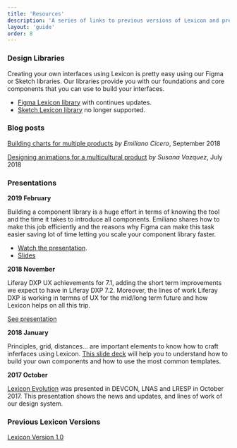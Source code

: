 ```yaml
---
title: 'Resources'
description: 'A series of links to previous versions of Lexicon and presentations done related to this design language.'
layout: 'guide'
order: 8
---
```


### Design Libraries

Creating your own interfaces using Lexicon is pretty easy using our Figma or Sketch libraries. Our libraries provide you with our foundations and core components that you can use to build your interfaces.

* [Figma Lexicon library](https://www.figma.com/file/fvvqKW4bIPIUfWqrtLAjD4/lexicon-dsl) with continues updates.
* [Sketch Lexicon library](https://drive.google.com/file/d/1HfMYCIK9GE4htG6aTaRJ3NE5pJY7aB3k/view?usp=sharing) no longer supported.
<!--
<div class="row">
    <div class="download-card">
        <img class="download-card-img" src="/images/lexicon/resources/figma-logo.png">
        <a class="btn btn-primary" href="https://www.figma.com/file/fvvqKW4bIPIUfWqrtLAjD4/lexicon-dsl" target="_blank">Download</a>
    </div>
    <div class="download-card">
        <img class="download-card-img" src="/images/lexicon/resources/sketch-symbol-transparent.png">
        <a class="btn btn-primary" href="https://drive.google.com/file/d/1HfMYCIK9GE4htG6aTaRJ3NE5pJY7aB3k/view?usp=sharing" target="_blank">Download</a>
        <p class="download-card-text">No longer supported</p>
    </div>
</div>
-->

### Blog posts

[Building charts for multiple products](https://medium.com/liferaydesign/building-charts-for-multiple-products-bb399ef1a71e) _by Emiliano Cicero_, September 2018

[Designing animations for a multicultural product](https://medium.com/liferaydesign/designing-for-a-multicultural-product-9564bc657cb5) _by Susana Vazquez_, July 2018

### Presentations

**2019 February**

Building a component library is a huge effort in terms of knowing the tool and the time it takes to introduce all components. Emiliano shares how to make this job efficiently and the reasons why Figma can make this task easier saving lot of time letting you scale your component library faster.
* [Watch the presentation](https://www.youtube.com/watch?v=lNJxO1ibNrM).
* [Slides](https://docs.google.com/presentation/d/1dJTeHkSPzc7hVvoKB0ZRaWd3i11YLJq7IZ0ADHHvfzc/edit?usp=sharing)

<!--
<div class="videoContainer">
    <iframe src="https://docs.google.com/presentation/d/1dJTeHkSPzc7hVvoKB0ZRaWd3i11YLJq7IZ0ADHHvfzc/embed?start=false&loop=false&delayms=3000" class="video"></iframe>
</div> -->

**2018 November**

Liferay DXP UX achievements for 7.1, adding the short term improvements we expect to have in Liferay DXP 7.2. Moreover, the lines of work Liferay DXP is working in termns of UX for the mid/long term future and how Lexicon helps on all this trip.

<a href="https://speakerdeck.com/victorvalle/liferay-dxp-ux-evolution-7d102f41-5803-41f5-ac2e-1da01da4f1a7" target="_blank">See presentation</a>

**2018 January**

Principles, grid, distances... are important elements to know how to craft inferfaces using Lexicon. [This slide deck](https://docs.google.com/presentation/d/10XRK4BUlaYwynL40mNGrrNC1SxkVtHxR-wA-RwOJmRg/edit?usp=sharing) will help you to understand how to build your own components and how to use the most common templates.

<!--
<div class="videoContainer">
    <iframe src="https://docs.google.com/presentation/d/e/2PACX-1vSfh3xT-ogqij9lmxzJ3n1BmmweFu9XSYahZATIbt7R6jZpqrXEp3iGNSkGwIbGsXKDLGe9d5zs6PnH/embed?start=false&loop=false&delayms=3000" class="video"></iframe>
</div>
-->

**2017 October**

[Lexicon Evolution](https://speakerdeck.com/victorvalle/lexicon-update-2017) was presented in DEVCON, LNAS and LRESP in October 2017. This presentation shows the news and updates, and lines of work of our design system.

<!--
<script async class="speakerdeck-embed" data-id="2e287bdf09a44bb78231e707a84a26a5" data-ratio="1.77777777777778" src="//speakerdeck.com/assets/embed.js"></script>
-->


### Previous Lexicon Versions

[Lexicon Version 1.0](http://v1.lexicondesign.io)